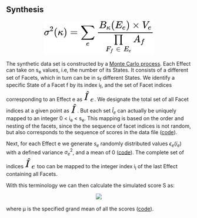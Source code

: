 ## Synthesis ##

<div align="center"><img style="background: white;" src="svg/4q6av6gncI.svg"></div>

The synthetic data set is constructed by a [Monte Carlo process](../../workbench/GS_L/src/utilities/constructSimulation.java). Each Effect can take on s<sub>e</sub> values, i.e, the number of its States. It consists of a different set of Facets, which in turn can be in s<sub>f</sub> different States. We identify a specific State of a Facet f by its index i<sub>f</sub>, and the set of Facet indices corresponding to an Effect e as <!-- $\hat{I}_{e}$ --> <img style="transform: translateY(0.1em); background: white;" src="svg/4agd4v6Vjd.svg">. We designate the total set of all Facet indices at a given point as <!-- $\hat{I}$ --> <img style="transform: translateY(0.1em); background: white;" src="svg/H9g2ThJd1Q.svg">.  But each set $\hat{I}_{e}$ can actually be uniquely mapped to an  integer 0 < i<sub>e</sub> < s<sub>e</sub>. This mapping is based on the order and nesting of the facets, since the the sequence of facet indices is not random, but also corresponds to the sequence of scores in the data file ([code]()).

Next, for each Effect e we generate $s_{e}$ randomly distributed values $\epsilon_{e}(i_{e})$ with a defined variance $\sigma^{2}_{e}$, and a mean of 0 ([code]()). The complete set of indices <!-- $\hat{I}_{e}$ --> <img style="transform: translateY(0.1em); background: white;" src="svg/aN8BeynKWE.svg"> too can be mapped to the integer index i<sub>l</sub> of the last Effect containing all Facets.

With this terminology we can then calculate the simulated score S as:

<div align="center"><img style="background: white;" src="svg/XnJhLOiuf3.svg"></div>
 

where &mu; is the specified grand mean of all the scores ([code]()).

